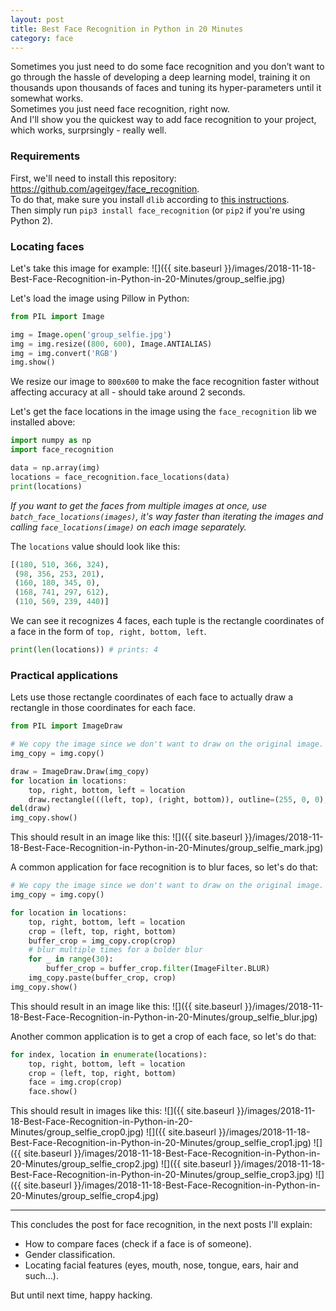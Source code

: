 ```yaml
---
layout: post
title: Best Face Recognition in Python in 20 Minutes
category: face
---
```

Sometimes you just need to do some face recognition and you don’t want to go through the hassle of developing a deep learning model, training it on thousands upon thousands of faces and tuning its hyper-parameters until it somewhat works.  
Sometimes you just need face recognition, right now.  
And I'll show you the quickest way to add face recognition to your project, which works, surprsingly - really well.

### Requirements
First, we'll need to install this repository: https://github.com/ageitgey/face_recognition.  
To do that, make sure you install `dlib` according to [this instructions](https://gist.github.com/ageitgey/629d75c1baac34dfa5ca2a1928a7aeaf).  
Then simply run `pip3 install face_recognition` (or `pip2` if you're using Python 2).

### Locating faces
Let's take this image for example:
![]({{ site.baseurl }}/images/2018-11-18-Best-Face-Recognition-in-Python-in-20-Minutes/group_selfie.jpg)

Let's load the image using Pillow in Python:
```python
from PIL import Image

img = Image.open('group_selfie.jpg')
img = img.resize((800, 600), Image.ANTIALIAS)
img = img.convert('RGB')
img.show()
```
We resize our image to `800x600` to make the face recognition faster without affecting accuracy at all - should take around 2 seconds.

Let's get the face locations in the image using the `face_recognition` lib we installed above:
```python
import numpy as np
import face_recognition

data = np.array(img)
locations = face_recognition.face_locations(data)
print(locations)
```
*If you want to get the faces from multiple images at once, use `batch_face_locations(images)`, it's way faster than iterating the images and calling `face_locations(image)` on each image separately.*

The `locations` value should look like this:
```python
[(180, 510, 366, 324),
 (98, 356, 253, 201),
 (160, 180, 345, 0),
 (168, 741, 297, 612),
 (110, 569, 239, 440)]
 ```
We can see it recognizes 4 faces, each tuple is the rectangle coordinates of a face in the form of `top, right, bottom, left`.
```python
print(len(locations)) # prints: 4
```

### Practical applications
Lets use those rectangle coordinates of each face to actually draw a rectangle in those coordinates for each face.
```python
from PIL import ImageDraw

# We copy the image since we don't want to draw on the original image.
img_copy = img.copy()

draw = ImageDraw.Draw(img_copy)
for location in locations:
    top, right, bottom, left = location
    draw.rectangle(((left, top), (right, bottom)), outline=(255, 0, 0), width=3)
del(draw)
img_copy.show()
```
This should result in an image like this:
![]({{ site.baseurl }}/images/2018-11-18-Best-Face-Recognition-in-Python-in-20-Minutes/group_selfie_mark.jpg)

A common application for face recognition is to blur faces, so let's do that:
```python
# We copy the image since we don't want to draw on the original image.
img_copy = img.copy()

for location in locations:
    top, right, bottom, left = location
    crop = (left, top, right, bottom)
    buffer_crop = img_copy.crop(crop)
    # blur multiple times for a bolder blur
    for _ in range(30):
        buffer_crop = buffer_crop.filter(ImageFilter.BLUR)
    img_copy.paste(buffer_crop, crop)
img_copy.show()
```
This should result in an image like this:
![]({{ site.baseurl }}/images/2018-11-18-Best-Face-Recognition-in-Python-in-20-Minutes/group_selfie_blur.jpg)

Another common application is to get a crop of each face, so let's do that:
```python
for index, location in enumerate(locations):
    top, right, bottom, left = location
    crop = (left, top, right, bottom)
    face = img.crop(crop)
    face.show()
```
This should result in images like this:
![]({{ site.baseurl }}/images/2018-11-18-Best-Face-Recognition-in-Python-in-20-Minutes/group_selfie_crop0.jpg)
![]({{ site.baseurl }}/images/2018-11-18-Best-Face-Recognition-in-Python-in-20-Minutes/group_selfie_crop1.jpg)
![]({{ site.baseurl }}/images/2018-11-18-Best-Face-Recognition-in-Python-in-20-Minutes/group_selfie_crop2.jpg)
![]({{ site.baseurl }}/images/2018-11-18-Best-Face-Recognition-in-Python-in-20-Minutes/group_selfie_crop3.jpg)
![]({{ site.baseurl }}/images/2018-11-18-Best-Face-Recognition-in-Python-in-20-Minutes/group_selfie_crop4.jpg)

----
This concludes the post for face recognition, in the next posts I'll explain:
* How to compare faces (check if a face is of someone).
* Gender classification.
* Locating facial features (eyes, mouth, nose, tongue, ears, hair and such...).

But until next time, happy hacking.